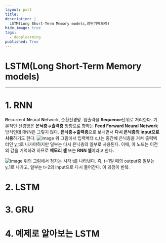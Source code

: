 ```yaml
---
layout: post
title: 
description: |
  LSTM(Long Short-Term Memory models,장단기메모리)
hide_image: true
tags:
  - deeplearning
published: True
---
```


# LSTM(Long Short-Term Memory models)
* * *

# 1. RNN
**R**ecurrent **N**eural **N**etwork, 순환신경망. 입출력을 **Sequence**단위로 처리한다. 기본적인 신경망은 **은닉층→출력층** 방향으로 
향하는 **Feed Forward Neural Network**방식인데 RNN은 그렇지 않다. **은닉층→출력층**으로 보내면서 **다시 은닉층의 input으로 사용**하기도
한다.
![image](https://user-images.githubusercontent.com/69246778/149880121-3820b26d-4573-4a4c-bf94-b0c9f70a7fef.png)
위 그림에서 입력벡터 x_t는 중간에 은닉층을 거쳐 출력벡터인 y_t로 나가야하지만 일부는 다시 은닉층의 일부로 사용된다. 이때, 이 노드는 
이전의 값을 기억하려 하므로 **메모리 셀** 또는 **RNN 셀**이라고 한다.
   
![image](https://user-images.githubusercontent.com/69246778/149888745-61947708-2db6-48ee-ab29-688f4e0385e8.png)
위의 그림에서 첨자는 시각 t를 나타낸다. 즉, t=1일 때의 output중 일부는 y_1로 나가고, 일부는 t=2의 input으로 다시 들어간다. 이 과정이 반복.


# 2. LSTM

# 3. GRU

# 4. 예제로 알아보는 LSTM

